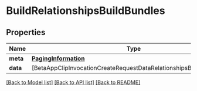 # BuildRelationshipsBuildBundles

## Properties
Name | Type | Description | Notes
------------ | ------------- | ------------- | -------------
**meta** | [**PagingInformation**](PagingInformation.md) |  | [optional] 
**data** | [BetaAppClipInvocationCreateRequestDataRelationshipsBuildBundleData] |  | [optional] 

[[Back to Model list]](../README.md#documentation-for-models) [[Back to API list]](../README.md#documentation-for-api-endpoints) [[Back to README]](../README.md)


